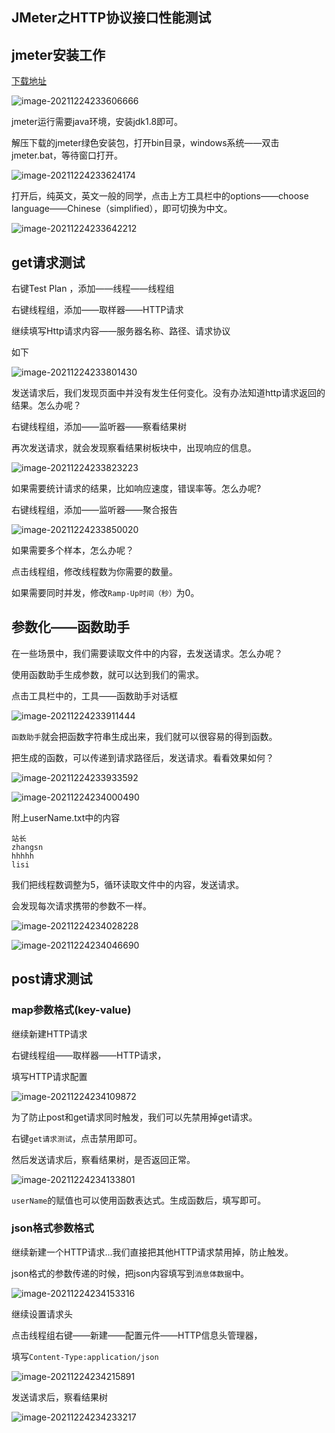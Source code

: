 ## JMeter之HTTP协议接口性能测试

## jmeter安装工作

[下载地址](https://jmeter.apache.org/download_jmeter.cgi)

![image-20211224233606666](JMeter之HTTP协议接口性能测试.assets/image-20211224233606666.png)

jmeter运行需要java环境，安装jdk1.8即可。

解压下载的jmeter绿色安装包，打开bin目录，windows系统——双击jmeter.bat，等待窗口打开。

![image-20211224233624174](JMeter之HTTP协议接口性能测试.assets/image-20211224233624174.png)

打开后，纯英文，英文一般的同学，点击上方工具栏中的options——choose language——Chinese（simplified），即可切换为中文。

![image-20211224233642212](JMeter之HTTP协议接口性能测试.assets/image-20211224233642212.png)

## get请求测试

右键Test Plan ，添加——线程——线程组

右键线程组，添加——取样器——HTTP请求

继续填写Http请求内容——服务器名称、路径、请求协议

如下

![image-20211224233801430](JMeter之HTTP协议接口性能测试.assets/image-20211224233801430.png)

发送请求后，我们发现页面中并没有发生任何变化。没有办法知道http请求返回的结果。怎么办呢？

右键线程组，添加——监听器——察看结果树

再次发送请求，就会发现察看结果树板块中，出现响应的信息。

![image-20211224233823223](JMeter之HTTP协议接口性能测试.assets/image-20211224233823223.png)

如果需要统计请求的结果，比如响应速度，错误率等。怎么办呢?

右键线程组，添加——监听器——聚合报告

![image-20211224233850020](JMeter之HTTP协议接口性能测试.assets/image-20211224233850020.png)

如果需要多个样本，怎么办呢？

点击线程组，修改线程数为你需要的数量。

如果需要同时并发，修改`Ramp-Up时间（秒）`为0。

## 参数化——函数助手

在一些场景中，我们需要读取文件中的内容，去发送请求。怎么办呢？

使用函数助手生成参数，就可以达到我们的需求。

点击工具栏中的，工具——函数助手对话框

![image-20211224233911444](JMeter之HTTP协议接口性能测试.assets/image-20211224233911444.png)

`函数助手`就会把函数字符串生成出来，我们就可以很容易的得到函数。

把生成的函数，可以传递到请求路径后，发送请求。看看效果如何？

![image-20211224233933592](JMeter之HTTP协议接口性能测试.assets/image-20211224233933592.png)

![image-20211224234000490](JMeter之HTTP协议接口性能测试.assets/image-20211224234000490.png)

附上userName.txt中的内容

```
站长
zhangsn
hhhhh
lisi
```

我们把线程数调整为5，循环读取文件中的内容，发送请求。

会发现每次请求携带的参数不一样。

![image-20211224234028228](JMeter之HTTP协议接口性能测试.assets/image-20211224234028228.png)

![image-20211224234046690](JMeter之HTTP协议接口性能测试.assets/image-20211224234046690.png)

## post请求测试

### map参数格式(key-value)

继续新建HTTP请求

右键线程组——取样器——HTTP请求，

填写HTTP请求配置

![image-20211224234109872](JMeter之HTTP协议接口性能测试.assets/image-20211224234109872.png)

为了防止post和get请求同时触发，我们可以先禁用掉get请求。

右键`get请求测试`，点击禁用即可。

然后发送请求后，察看结果树，是否返回正常。

![image-20211224234133801](JMeter之HTTP协议接口性能测试.assets/image-20211224234133801.png)

`userName`的赋值也可以使用函数表达式。生成函数后，填写即可。

### json格式参数格式

继续新建一个HTTP请求...我们直接把其他HTTP请求禁用掉，防止触发。

json格式的参数传递的时候，把json内容填写到`消息体数据`中。

![image-20211224234153316](JMeter之HTTP协议接口性能测试.assets/image-20211224234153316.png)

继续设置请求头

点击线程组右键——新建——配置元件——HTTP信息头管理器，

填写`Content-Type:application/json`

![image-20211224234215891](JMeter之HTTP协议接口性能测试.assets/image-20211224234215891.png)

发送请求后，察看结果树

![image-20211224234233217](JMeter之HTTP协议接口性能测试.assets/image-20211224234233217.png)

